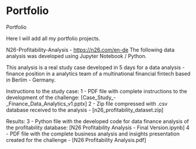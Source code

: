 # Portfolio
Portfolio

Here I will add all my portfolio projects.

N26-Profitability-Analysis - https://n26.com/en-de
The following data analysis was developed using Jupyter Notebook / Python.

This analysis is a real study case developed in 5 days for a data analysis - finance position in a analytics team of a multinational financial fintech based in Berlim - Germany.

Instructions to the study case: 
1 - PDF file with complete instructions to the development of the challenge: [Case_Study_-_Finance_Data_Analytics_v1.pptx] 
2 - Zip file compressed with .csv database received to the analysis - [n26_profitability_dataset.zip]

Results: 
3 - Python file with the developed code for data finance analysis of the profitability database: [N26 Profitability Analysis - Final Version.ipynb]
4 - PDF file with the complete business analysis and insights presentation created for the challenge - [N26 Profitability Analysis.pdf]
